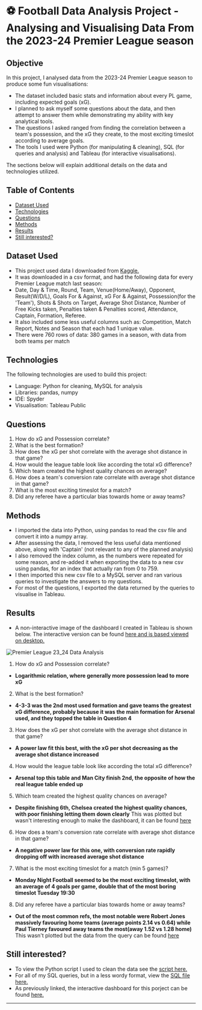 # :soccer: Football Data Analysis Project - Analysing and Visualising Data From the 2023-24 Premier League season

## Objective

In this project, I analysed data from the 2023-24 Premier League season to produce some fun visualisations:
* The dataset included basic stats and information about every PL game, including expected goals (xG).
* I planned to ask myself some questions about the data, and then attempt to answer them while demonstrating my ability with key analytical tools.
* The questions I asked ranged from finding the correlation between a team's possession, and the xG they create, to the most exciting timeslot according to average goals.
* The tools I used were Python (for manipulating & cleaning), SQL (for queries and analysis) and Tableau (for interactive visualisations).

The sections below will explain additional details on the data and technologies utilized.

## Table of Contents

- [Dataset Used](#dataset-used)
- [Technologies](#technologies)
- [Questions](#questions)
- [Methods](#methods)
- [Results](#results)
- [Still interested?](#still-interested)

## Dataset Used

* This project used data I downloaded from [Kaggle.](https://www.kaggle.com/datasets/mertbayraktar/english-premier-league-matches-20232024-season?resource=download)
* It was downloaded in a csv format, and had the following data for every Premier League match last season:
* Date, Day & Time, Round, Team, Venue(Home/Away), Opponent, Result(W/D/L), Goals For & Against, xG For & Against, Possession(for the 'Team'), Shots & Shots on Target, Average Shot Distance, Number of Free Kicks taken, Penalties taken & Penalties scored, Attendance, Captain, Formation, Referee.
* It also included some less useful columns such as: Competition, Match Report, Notes and Season that each had 1 unique value.
* There were 760 rows of data: 380 games in a season, with data from both teams per match

## Technologies

The following technologies are used to build this project:
- Language: Python for cleaning, MySQL for analysis
- Libraries: pandas, numpy
- IDE: Spyder 
- Visualisation: Tableau Public

## Questions
1. How do xG and Possession correlate?
2. What is the best formation?
3. How does the xG per shot correlate with the average shot distance in that game?
4. How would the league table look like according the total xG difference?
5. Which team created the highest quality chances on average?
6. How does a team's conversion rate correlate with average shot distance in that game?
7. What is the most exciting timeslot for a match?
8. Did any referee have a particular bias towards home or away teams?

## Methods

* I imported the data into Python, using pandas to read the csv file and convert it into a numpy array.
* After assessing the data, I removed the less useful data mentioned above, along with 'Captain' (not relevant to any of the planned analysis)
* I also removed the index column, as the numbers were repeated for some reason, and re-added it when exporting the data to a new csv using pandas, for an index that actually ran from 0 to 759.
* I then imported this new csv file to a MySQL server and ran various queries to investigate the answers to my questions.
* For most of the questions, I exported the data returned by the queries to visualise in Tableau.

## Results

* A non-interactive image of the dashboard I created in Tableau is shown below. The interactive version can be found [here and is based viewed on desktop.](https://public.tableau.com/app/profile/james.wright3486/viz/PremierLeague2324DataAnalysis/PremierLeague2324DataAnalysis)

![Premier League 23_24 Data Analysis](https://github.com/user-attachments/assets/ecd1a157-728d-44e3-987c-0f027b03c528)

1. How do xG and Possession correlate?
* **Logarithmic relation, where generally more possession lead to more xG**
2. What is the best formation? 
* **4-3-3 was the 2nd most used formation and gave teams the greatest xG difference, probably because it was the main formation for Arsenal used, and they topped the table in Question 4**
3. How does the xG per shot correlate with the average shot distance in that game?
* **A power law fit this best, with the xG per shot decreasing as the average shot distance increased**
4. How would the league table look like according the total xG difference? 
* **Arsenal top this table and Man City finish 2nd, the opposite of how the real league table ended up**
5. Which team created the highest quality chances on average?
* **Despite finishing 6th, Chelsea created the highest quality chances, with poor finishing letting them down clearly** This was plotted but wasn't interesting enough to make the dashboard, it can be found [here](https://github.com/james-plw/james-plw/blob/main/Football%20Data%20Analysis%20Project/quality%20chances.png)
6. How does a team's conversion rate correlate with average shot distance in that game?
* **A negative power law for this one, with conversion rate rapidly dropping off with increased average shot distance**
7. What is the most exciting timeslot for a match (min 5 games)? 
* **Monday Night Football seemed to be the most exciting timeslot, with an average of 4 goals per game, double that of the most boring timeslot Tuesday 19:30**
8. Did any referee have a particular bias towards home or away teams?
* **Out of the most common refs, the most notable were Robert Jones massively favouring home teams (average points 2.14 vs 0.64) while Paul Tierney favoured away teams the most(away 1.52 vs 1.28 home)** This wasn't plotted but the data from the query can be found [here](8refs.csv)

## Still interested?

* To view the Python script I used to clean the data see the [script here.](prem_analysis.py)
* For all of my SQL queries, but in a less wordy format, view the [SQL file here.](prem_queries.sql)
* As previously linked, the interactive dashboard for this porject can be found [here.](https://public.tableau.com/app/profile/james.wright3486/viz/PremierLeague2324DataAnalysis/PremierLeague2324DataAnalysis)

***

